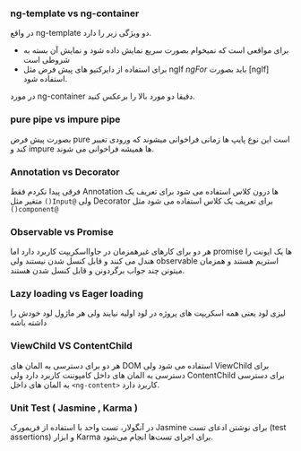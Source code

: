 ### ng-template vs ng-container
 در واقع ng-template دو ویژگی زیر را دارد.
- برای مواقعی است که نمیخوام بصورت سریع نمایش داده شود و نمایش آن بسته به شروطی است
- برای استفاده از دایرکتیو های پیش فرض مثل ngIf *ngFor* باید بصورت  [ngIf]  استفاده شود.

در مورد ng-container  دقیقا دو مورد بالا را برعکس کنید.
 
### pure pipe vs impure pipe
بصورت پیش فرض pure است این نوع پایپ ها زمانی فراخوانی میشوند که ورودی تغییر کند و impure ها همیشه فراخوانی می شوند.
### Annotation vs Decorator
 فرقی پیدا نکردم فقط Annotation ها درون کلاس استفاده می شود برای تعریف یک متغیر مثل `()Input@` ولی Decorator برای تعریف یک کلاس استفاده می شود مثل `()component@` 
### Observable vs Promise 
 هر دو برای کارهای غیرهمزمان در جاوااسکریپت کاربرد دارد اما promise ها یک ایونت را هندل می کنند و قابل کنسل شدن نیستند ولی observable استریم هستند و همزمان میتونن چند جواب برگردونن و قابل کنسل شدن هستند.
### Lazy loading vs Eager loading
لیزی لود یعنی همه اسکریپت های پروژه در لود اولیه نیایند ولی هر ماژول لود خودش را داشته باشه
### ViewChild VS ContentChild
هر دو برای دسترسی به المان های DOM استفاده می شود ولی ViewChild برای دسترسی به المان های داخل کامپوننت کاربرد دارد ولی ContentChild برای دسترسی به المان های داخل `<ng-content>` کاربرد دارد.

### Unit Test ( Jasmine , Karma  )
در آنگولار، تست واحد با استفاده از فریمورک Jasmine برای نوشتن ادعای تست (test assertions) و ابزار Karma برای اجرای تست‌ها انجام می‌شود.
